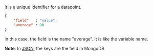 It is a unique identifier for a datapoint.

```JSON
{
	"field"   : "value",
	"average" : 90
}
```

In this case, the field is the name "average". It is like the variable name.

**Note**: In [JSON](JSON.md), the keys are the field in MongoDB.